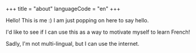 +++
title = "about"
languageCode = "en"
+++

Hello\! This is me :) I am just popping on here to say hello.

I'd like to see if I can use this as a way to motivate myself to learn
French\!

Sadly, I'm not multi-lingual, but I can use the internet.
